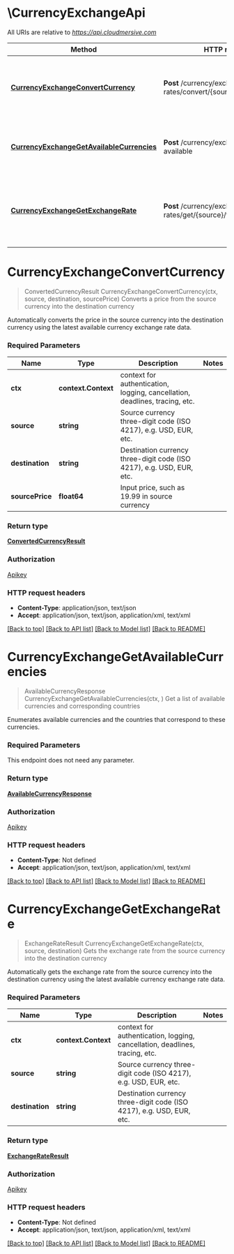 # \CurrencyExchangeApi

All URIs are relative to *https://api.cloudmersive.com*

Method | HTTP request | Description
------------- | ------------- | -------------
[**CurrencyExchangeConvertCurrency**](CurrencyExchangeApi.md#CurrencyExchangeConvertCurrency) | **Post** /currency/exchange-rates/convert/{source}/to/{destination} | Converts a price from the source currency into the destination currency
[**CurrencyExchangeGetAvailableCurrencies**](CurrencyExchangeApi.md#CurrencyExchangeGetAvailableCurrencies) | **Post** /currency/exchange-rates/list-available | Get a list of available currencies and corresponding countries
[**CurrencyExchangeGetExchangeRate**](CurrencyExchangeApi.md#CurrencyExchangeGetExchangeRate) | **Post** /currency/exchange-rates/get/{source}/to/{destination} | Gets the exchange rate from the source currency into the destination currency


# **CurrencyExchangeConvertCurrency**
> ConvertedCurrencyResult CurrencyExchangeConvertCurrency(ctx, source, destination, sourcePrice)
Converts a price from the source currency into the destination currency

Automatically converts the price in the source currency into the destination currency using the latest available currency exchange rate data.

### Required Parameters

Name | Type | Description  | Notes
------------- | ------------- | ------------- | -------------
 **ctx** | **context.Context** | context for authentication, logging, cancellation, deadlines, tracing, etc.
  **source** | **string**| Source currency three-digit code (ISO 4217), e.g. USD, EUR, etc. | 
  **destination** | **string**| Destination currency three-digit code (ISO 4217), e.g. USD, EUR, etc. | 
  **sourcePrice** | **float64**| Input price, such as 19.99 in source currency | 

### Return type

[**ConvertedCurrencyResult**](ConvertedCurrencyResult.md)

### Authorization

[Apikey](../README.md#Apikey)

### HTTP request headers

 - **Content-Type**: application/json, text/json
 - **Accept**: application/json, text/json, application/xml, text/xml

[[Back to top]](#) [[Back to API list]](../README.md#documentation-for-api-endpoints) [[Back to Model list]](../README.md#documentation-for-models) [[Back to README]](../README.md)

# **CurrencyExchangeGetAvailableCurrencies**
> AvailableCurrencyResponse CurrencyExchangeGetAvailableCurrencies(ctx, )
Get a list of available currencies and corresponding countries

Enumerates available currencies and the countries that correspond to these currencies.

### Required Parameters
This endpoint does not need any parameter.

### Return type

[**AvailableCurrencyResponse**](AvailableCurrencyResponse.md)

### Authorization

[Apikey](../README.md#Apikey)

### HTTP request headers

 - **Content-Type**: Not defined
 - **Accept**: application/json, text/json, application/xml, text/xml

[[Back to top]](#) [[Back to API list]](../README.md#documentation-for-api-endpoints) [[Back to Model list]](../README.md#documentation-for-models) [[Back to README]](../README.md)

# **CurrencyExchangeGetExchangeRate**
> ExchangeRateResult CurrencyExchangeGetExchangeRate(ctx, source, destination)
Gets the exchange rate from the source currency into the destination currency

Automatically gets the exchange rate from the source currency into the destination currency using the latest available currency exchange rate data.

### Required Parameters

Name | Type | Description  | Notes
------------- | ------------- | ------------- | -------------
 **ctx** | **context.Context** | context for authentication, logging, cancellation, deadlines, tracing, etc.
  **source** | **string**| Source currency three-digit code (ISO 4217), e.g. USD, EUR, etc. | 
  **destination** | **string**| Destination currency three-digit code (ISO 4217), e.g. USD, EUR, etc. | 

### Return type

[**ExchangeRateResult**](ExchangeRateResult.md)

### Authorization

[Apikey](../README.md#Apikey)

### HTTP request headers

 - **Content-Type**: Not defined
 - **Accept**: application/json, text/json, application/xml, text/xml

[[Back to top]](#) [[Back to API list]](../README.md#documentation-for-api-endpoints) [[Back to Model list]](../README.md#documentation-for-models) [[Back to README]](../README.md)

